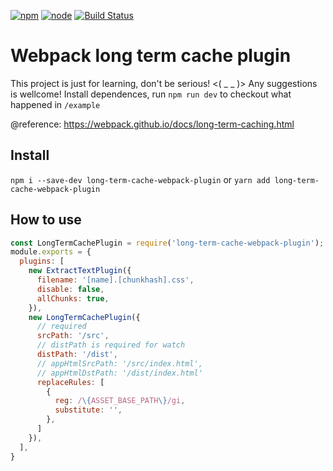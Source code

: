 [![npm][npm]][npm-url]
[![node][node]][node-url]
[![Build Status](https://travis-ci.org/zyh825/long-term-cache-webpack-plugin.svg?branch=master)](https://travis-ci.org/zyh825/long-term-cache-webpack-plugin)
# Webpack long term cache plugin

This project is just for learning, don't be serious! <( _ _ )>
Any suggestions is wellcome!
Install dependences, run `npm run dev` to checkout what happened in `/example`

@reference: https://webpack.github.io/docs/long-term-caching.html

## Install

`npm i --save-dev long-term-cache-webpack-plugin` or `yarn add long-term-cache-webpack-plugin`

## How  to  use

```javascript
const LongTermCachePlugin = require('long-term-cache-webpack-plugin');
module.exports = {
  plugins: [
    new ExtractTextPlugin({
      filename: '[name].[chunkhash].css',
      disable: false,
      allChunks: true,
    }),
    new LongTermCachePlugin({
      // required
      srcPath: '/src',
      // distPath is required for watch
      distPath: '/dist',
      // appHtmlSrcPath: '/src/index.html',
      // appHtmlDstPath: '/dist/index.html'
      replaceRules: [
        {
          reg: /\{ASSET_BASE_PATH\}/gi,
          substitute: '',
        },
      ]
    }),
  ],
}
```
[npm]: https://img.shields.io/npm/v/long-term-cache-webpack-plugin.svg
[npm-url]: https://npmjs.com/package/long-term-cache-webpack-plugin

[node]: https://img.shields.io/node/v/long-term-cache-webpack-plugin.svg
[node-url]: https://nodejs.org
